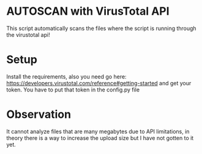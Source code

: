 # AUTOSCAN with VirusTotal API

This script automatically scans the files where the script is running through the virustotal api!

# Setup 
Install the requirements, also you need go here: https://developers.virustotal.com/reference#getting-started and get your token. You have to put that token in the config.py file

# Observation
It cannot analyze files that are many megabytes due to API limitations, 
in theory there is a way to increase the upload size but I have not gotten to it yet.
